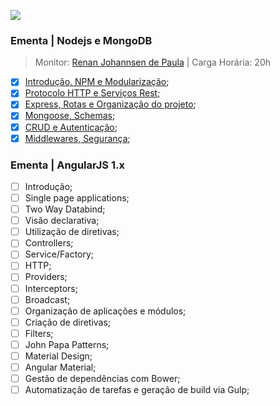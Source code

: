 ![](https://meanstacktips.files.wordpress.com/2015/09/cropped-mean-stack-logo1.jpg)

### Ementa | Nodejs e MongoDB

> Monitor: [Renan Johannsen de Paula](http://www.welovedev.com.br/author/renanjpaula) |
> Carga Horária: 20h

- [x] [Introdução, NPM e Modularização](./aula-01);
- [X] [Protocolo HTTP e Serviços Rest](./aula-02);
- [X] [Express, Rotas e Organização do projeto](./aula-03);
- [X] [Mongoose, Schemas](./aula-04);
- [x] [CRUD e Autenticação](./aula-05);
- [x] [Middlewares, Segurança](./aula-06);

### Ementa | AngularJS 1.x

- [ ] Introdução;
- [ ] Single page applications;
- [ ] Two Way Databind;
- [ ] Visão declarativa;
- [ ] Utilização de diretivas;
- [ ] Controllers;
- [ ] Service/Factory;
- [ ] HTTP;
- [ ] Providers;
- [ ] Interceptors;
- [ ] Broadcast;
- [ ] Organização de aplicações e módulos;
- [ ] Criação de diretivas;
- [ ] Filters;
- [ ] John Papa Patterns;
- [ ] Material Design;
- [ ] Angular Material;
- [ ] Gestão de dependências com Bower;
- [ ] Automatização de tarefas e geração de build via Gulp;
